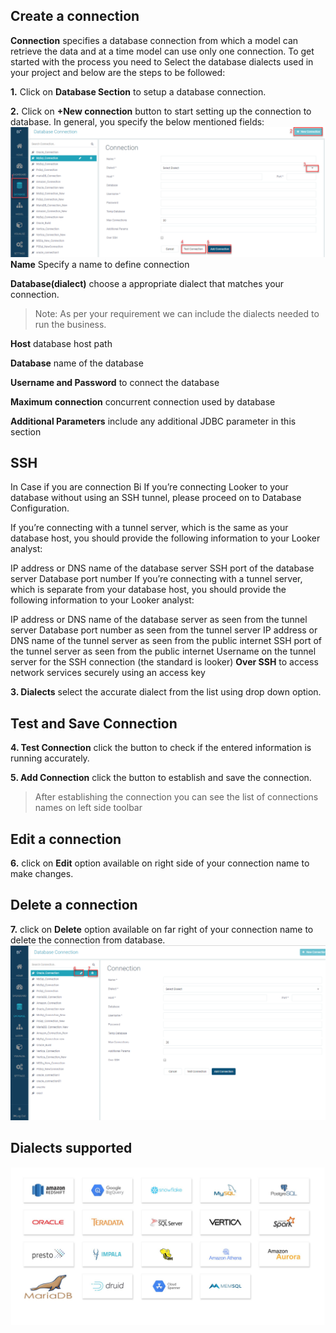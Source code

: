 
## Create  a connection 


   **Connection** specifies a database connection from which a model can retrieve the data and at  a time model can use only one connection. To get started with the process you need to Select the database dialects used in your project and below are the steps to be followed:
 
  **1.** Click on **Database Section** to setup a database connection.

  **2.** Click on **+New connection**  button to start setting up the connection to database. In general, you specify the below mentioned fields:
 ![enter image description here](https://raw.githubusercontent.com/sv18042016/fp1/master/images/demo%20image.png)
  **Name** Specify a name to define connection
  
 **Database(dialect)** choose a appropriate dialect that matches your connection. 
   
>Note: As per your requirement we can include the dialects needed to run the business.

 **Host**  database host path
 
 **Database** name of the database

 **Username and Password** to connect the database

 **Maximum connection** concurrent connection used by database

 **Additional Parameters** include any additional JDBC parameter in this section

   
## SSH 
In Case if you are connection Bi If you’re connecting Looker to your database without using an SSH tunnel, please proceed on to Database Configuration.

If you’re connecting with a tunnel server, which is the same as your database host, you should provide the following information to your Looker analyst:

IP address or DNS name of the database server
SSH port of the database server
Database port number
If you’re connecting with a tunnel server, which is separate from your database host, you should provide the following information to your Looker analyst:

IP address or DNS name of the database server as seen from the tunnel server
Database port number as seen from the tunnel server
IP address or DNS name of the tunnel server as seen from the public internet
SSH port of the tunnel server as seen from the public internet
Username on the tunnel server for the SSH connection (the standard is looker)
**Over SSH** to access network services securely using an access key

**3. Dialects** select the accurate dialect from the list using drop down option.

## Test and Save Connection

**4. Test Connection** click the button to check if the entered information is running accurately.

**5. Add Connection** click the button to establish and save the connection.

>After establishing the connection you can see the list of connections names on left side toolbar

## Edit a connection

   **6.** click on **Edit** option available on right side of your connection name to make changes.

## Delete a connection

**7.** click on **Delete** option available on far right of your connection name to delete the connection from database.
![enter image description here](https://raw.githubusercontent.com/sv18042016/fp1/master/images/database%202.png)

##  Dialects supported

![enter image description here](https://raw.githubusercontent.com/sv18042016/fp1/3bbaa9982fbbf193443bb882f359d2b1cf683390/images/dialects.png)
<!--stackedit_data:
eyJoaXN0b3J5IjpbLTUyODk4MDI5NiwxMzY0NzQyNzEzLC0xOD
QxNDk5MjksLTcyNDQ0OTc4LDE2MzgxMTc4ODIsLTEyNzEwOTk0
MzZdfQ==
-->